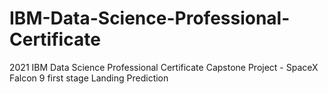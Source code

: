 # IBM-Data-Science-Professional-Certificate
2021 IBM Data Science Professional Certificate Capstone Project - SpaceX Falcon 9 first stage Landing Prediction
